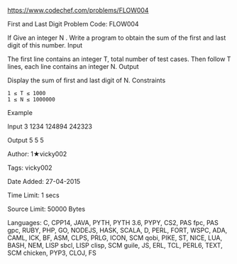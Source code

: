 https://www.codechef.com/problems/FLOW004

First and Last Digit Problem Code: FLOW004

 If Give an integer N . Write a program to obtain the sum of the first and last digit of this number.
Input

The first line contains an integer T, total number of test cases. Then follow T lines, each line contains an integer N.
Output

Display the sum of first and last digit of N.
Constraints

    1 ≤ T ≤ 1000
    1 ≤ N ≤ 1000000

Example

Input
3 
1234
124894
242323

Output
5
5
5

Author: 1★vicky002

Tags: vicky002

Date Added: 27-04-2015

Time Limit: 1 secs

Source Limit: 50000 Bytes

Languages: C, CPP14, JAVA, PYTH, PYTH 3.6, PYPY, CS2, PAS fpc, PAS gpc, RUBY, PHP, GO, NODEJS, HASK, SCALA, D, PERL, FORT, WSPC, ADA, CAML, ICK, BF, ASM, CLPS, PRLG, ICON, SCM qobi, PIKE, ST, NICE, LUA, BASH, NEM, LISP sbcl, LISP clisp, SCM guile, JS, ERL, TCL, PERL6, TEXT, SCM chicken, PYP3, CLOJ, FS
